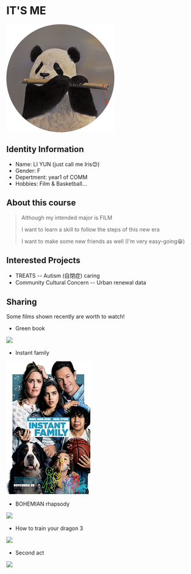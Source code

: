 # IT'S ME                                        
![](https://github.com/Ly-Iris/JOUR2106/blob/master/IMG_0438.png)
## Identity Information
* Name: LI YUN (just call me Iris😊)
* Gender: F
* Depertment: year1 of COMM
* Hobbies: Film & Basketball...
## About this course
>  Although my intended major is FILM
>
>  I want to learn a skill to follow the steps of this new era
>
>  I want to make some new friends as well (I'm very easy-going😁)
## Interested Projects
* TREATS -- Autism (自閉症) caring
* Community Cultural Concern -- Urban renewal data
##  Sharing
Some films shown recently are worth to watch!
* Green book

![](https://m.media-amazon.com/images/M/MV5BMjMyNzExNzQ5OV5BMl5BanBnXkFtZTgwNjM2MjIxNjM@._V1_UX182_CR0,0,182,268_AL_.jpg)
* Instant family

![](https://github.com/Ly-Iris/JOUR2106/blob/master/P_HO00006212.jpg)
* BOHEMIAN rhapsody

![](https://www.cinema.com.hk/cmsimg/cinweb/movie/movie_1536063765.jpg)
* How to train your dragon 3

![](https://upload.wikimedia.org/wikipedia/en/f/fd/How_to_Train_Your_Dragon_3_poster.png)
* Second act

![](https://upload.wikimedia.org/wikipedia/en/thumb/1/10/Second_Act.png/220px-Second_Act.png)

